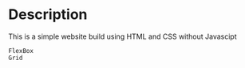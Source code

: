 # Description

This is a simple website build using HTML and CSS without Javascipt

```
FlexBox
Grid
```
